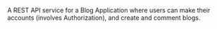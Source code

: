A REST API service for a Blog Application where users can make their accounts (involves Authorization), and create and comment blogs.
